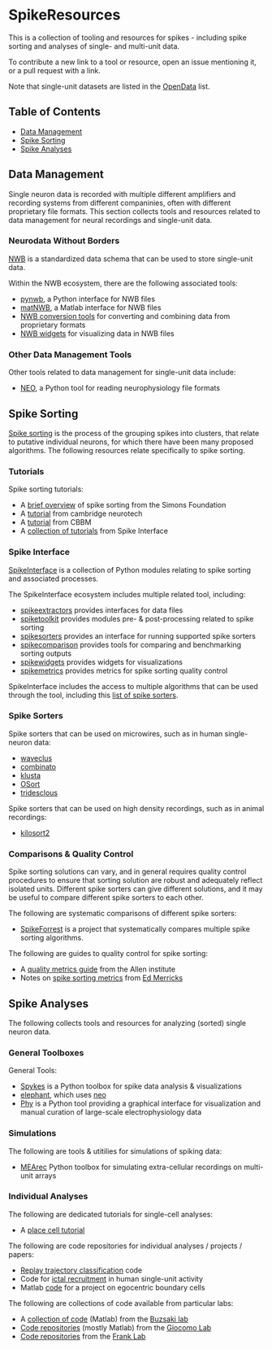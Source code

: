 # SpikeResources

This is a collection of tooling and resources for spikes - including spike sorting and analyses of single- and multi-unit data.

To contribute a new link to a tool or resource, open an issue mentioning it, or a pull request with a link.

Note that single-unit datasets are listed in the 
[OpenData](https://github.com/openlists/ElectrophysiologyData) list.

## Table of Contents

- [Data Management](#data-management)
- [Spike Sorting](#spike-sorting)
- [Spike Analyses](#spike-analyses)

## Data Management

Single neuron data is recorded with multiple different amplifiers and recording systems from different companinies, often with different proprietary file formats. This section collects tools and resources related to data management for neural recordings and single-unit data. 

### Neurodata Without Borders

[NWB](https://www.nwb.org/) is a standardized data schema that can be used to store single-unit data. 

Within the NWB ecosystem, there are the following associated tools:
- [pynwb](https://github.com/NeurodataWithoutBorders/pynwb), a Python interface for NWB files
- [matNWB](https://github.com/NeurodataWithoutBorders/matnwb), a Matlab interface for NWB files
- [NWB conversion tools](https://github.com/catalystneuro/nwb-conversion-tools) for converting and combining data from proprietary formats
- [NWB widgets](https://github.com/NeurodataWithoutBorders/nwb-jupyter-widgets) for visualizing data in NWB files

### Other Data Management Tools

Other tools related to data management for single-unit data include:
- [NEO](https://neuralensemble.org/neo/), a Python tool for reading neurophysiology file formats

## Spike Sorting

[Spike sorting](http://www.scholarpedia.org/article/Spike_sorting) is the process of the grouping spikes into clusters, that relate to putative individual neurons, for which there have been many proposed algorithms. The following resources relate specifically to spike sorting.

### Tutorials

Spike sorting tutorials:
- A [brief overview](https://www.simonsfoundation.org/flatiron/center-for-computational-mathematics/image-and-signal-processing/spikeforest/) of spike sorting from the Simons Foundation
- A [tutorial](https://www.cambridgeneurotech.com/webinars/spike-sorting) from cambridge neurotech
- A [tutorial](https://cbmm.mit.edu/learning-hub/tutorials/computational-tutorial/introduction-spike-sorting) from CBBM
- A [collection of tutorials](https://github.com/SpikeInterface/spiketutorials) from Spike Interface

### Spike Interface

[SpikeInterface](https://spikeinterface.readthedocs.io/en/latest/) is a collection of Python modules relating to spike sorting and associated processes.

The SpikeInterface ecosystem includes multiple related tool, including:
- [spikeextractors](https://github.com/SpikeInterface/spikeextractors) provides interfaces for data files
- [spiketoolkit](https://github.com/SpikeInterface/spiketoolkit) provides modules pre- & post-processing related to spike sorting
- [spikesorters](https://github.com/SpikeInterface/spikesorters) provides an interface for running supported spike sorters
- [spikecomparison](https://github.com/SpikeInterface/spikecomparison) provides tools for comparing and benchmarking sorting outputs
- [spikewidgets](https://github.com/SpikeInterface/spikewidgets) provides widgets for visualizations
- [spikemetrics](https://github.com/SpikeInterface/spikemetrics) provides metrics for spike sorting quality control

SpikeInterface includes the access to multiple algorithms that can be used through the tool, including this
[list of spike sorters](https://spikeinterface.readthedocs.io/en/latest/install_sorters.html).

### Spike Sorters

Spike sorters that can be used on microwires, such as in human single-neuron data:
- [waveclus](https://github.com/csn-le/wave_clus)
- [combinato](https://github.com/jniediek/combinato)
- [klusta](https://github.com/kwikteam/klusta)
- [OSort](https://www.urut.ch/new/serendipity/index.php?/pages/osort.html)
- [tridesclous](https://github.com/tridesclous/tridesclous)

Spike sorters that can be used on high density recordings, such as in animal recordings:
- [kilosort2](https://github.com/MouseLand/Kilosort)

### Comparisons & Quality Control

Spike sorting solutions can vary, and in general requires quality control procedures to ensure that sorting solution are robust and adequately reflect isolated units. Different spike sorters can give different solutions, and it may be useful to compare different spike sorters to each other. 

The following are systematic comparisons of different spike sorters:
- [SpikeForrest](https://spikeforest.flatironinstitute.org/) is a project that systematically compares multiple spike sorting algorithms.

The following are guides to quality control for spike sorting:
- A [quality metrics guide](https://allensdk.readthedocs.io/en/latest/_static/examples/nb/ecephys_quality_metrics.html) from the Allen institute
- Notes on [spike sorting metrics](https://edmerix.github.io/SpikeSorting/) from [Ed Merricks](https://edmerix.github.io/)

## Spike Analyses

The following collects tools and resources for analyzing (sorted) single neuron data. 

### General Toolboxes

General Tools:
- [Spykes](https://github.com/KordingLab/spykes) is a Python toolbox for spike data analysis & visualizations
- [elephant](https://github.com/NeuralEnsemble/elephant), which uses [neo](https://github.com/NeuralEnsemble/python-neo)
- [Phy](https://phy.readthedocs.io/en/latest/) is a Python tool providing a graphical interface for visualization and manual curation of large-scale electrophysiology data

### Simulations

The following are tools & utitilies for simulations of spiking data:
- [MEArec](https://github.com/alejoe91/MEArec) Python toolbox for simulating extra-cellular recordings on multi-unit arrays

### Individual Analyses

The following are dedicated tutorials for single-cell analyses:
- A [place cell tutorial](https://github.com/PeyracheLab/Tutorial_HDPlaceCells_Analysis)

The following are code repositories for individual analyses / projects / papers:
- [Replay trajectory classification](https://github.com/Eden-Kramer-Lab/replay_trajectory_classification) code
- Code for [ictal recruitment](https://github.com/edmerix/Merricks-et-al-JNeurosci-2021) in human single-unit activity
- Matlab [code](https://github.com/NeuroLuke/KunzNeuron2021) for a project on egocentric boundary cells

The following are collections of code available from particular labs:
- A [collection of code](https://github.com/buzsakilab/buzcode) (Matlab) from the [Buzsaki lab](https://buzsakilab.com/)
- [Code repositories](https://github.com/GiocomoLab) (mostly Matlab) from the [Giocomo Lab](https://giocomolab.weebly.com/)
- [Code repositories](https://github.com/LorenFrankLab) from the [Frank Lab](https://franklab.ucsf.edu/)
